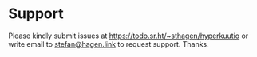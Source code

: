 # Support

Please kindly submit issues at https://todo.sr.ht/~sthagen/hyperkuutio or write email to stefan@hagen.link to request support. Thanks.
